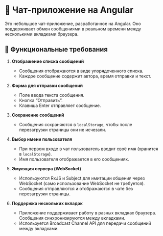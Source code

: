# 💬 Чат-приложение на Angular

Это небольшое чат-приложение, разработанное на Angular. Оно поддерживает обмен сообщениями в реальном времени между несколькими вкладками браузера.

## 📌 Функциональные требования

1. **Отображение списка сообщений**
   - Сообщения отображаются в виде упорядоченного списка.
   - Каждое сообщение содержит автора, время отправки и текст.

2. **Форма для отправки сообщений**
   - Поле ввода текста сообщения.
   - Кнопка “Отправить”.
   - Клавиша Enter отправляет сообщение.

3. **Сохранение сообщений**
   - Сообщения сохраняются в `localStorage`, чтобы после перезагрузки страницы они не исчезали.

4. **Выбор имени пользователя**
   - При первом входе в чат пользователь вводит своё имя (хранится в `localStorage`).
   - Имя пользователя отображается в его сообщениях.

5. **Эмуляция сервера (WebSocket)**
   - Используются RxJS и Subject для имитации общения через WebSocket (само использование WebSocket не требуется).
   - Сообщения отправляются и отображаются в чате без перезагрузки страницы.

6. **Поддержка нескольких вкладок**
   - Приложение поддерживает работу в разных вкладках браузера. Сообщения синхронизируются между вкладками.
   - Используется Broadcast Channel API для передачи сообщений между вкладками.
